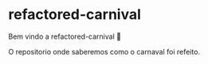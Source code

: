 # refactored-carnival

Bem vindo a refactored-carnival :tada:

O repositorio onde saberemos como o carnaval foi refeito.
